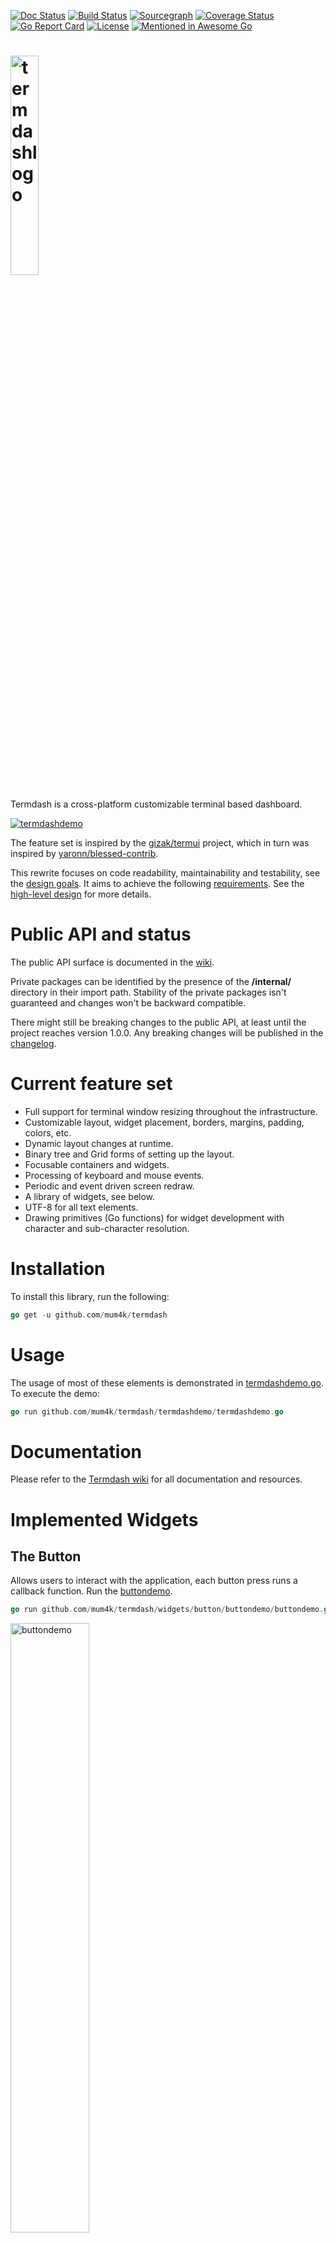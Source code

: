 [![Doc Status](https://godoc.org/github.com/mum4k/termdash?status.png)](https://godoc.org/github.com/mum4k/termdash)
[![Build Status](https://travis-ci.org/mum4k/termdash.svg?branch=master)](https://travis-ci.org/mum4k/termdash)
[![Sourcegraph](https://sourcegraph.com/github.com/mum4k/termdash/-/badge.svg)](https://sourcegraph.com/github.com/mum4k/termdash?badge)
[![Coverage Status](https://coveralls.io/repos/github/mum4k/termdash/badge.svg?branch=master)](https://coveralls.io/github/mum4k/termdash?branch=master)
[![Go Report Card](https://goreportcard.com/badge/github.com/mum4k/termdash)](https://goreportcard.com/report/github.com/mum4k/termdash)
[![License](https://img.shields.io/badge/License-Apache%202.0-blue.svg)](https://github.com/mum4k/termdash/blob/master/LICENSE)
[![Mentioned in Awesome Go](https://awesome.re/mentioned-badge.svg)](https://github.com/avelino/awesome-go)

# [<img src="./doc/images/termdash.png" alt="termdashlogo" type="image/png" width="30%">](http://github.com/mum4k/termdash/wiki)

Termdash is a cross-platform customizable terminal based dashboard.

[<img src="./doc/images/termdashdemo_0_8_0.gif" alt="termdashdemo" type="image/gif">](termdashdemo/termdashdemo.go)

The feature set is inspired by the
[gizak/termui](http://github.com/gizak/termui) project, which in turn was
inspired by
[yaronn/blessed-contrib](http://github.com/yaronn/blessed-contrib).

This rewrite focuses on code readability, maintainability and testability, see
the [design goals](doc/design_goals.md). It aims to achieve the following
[requirements](doc/requirements.md). See the [high-level design](doc/hld.md)
for more details.

# Public API and status

The public API surface is documented in the
[wiki](http://github.com/mum4k/termdash/wiki).

Private packages can be identified by the presence of the **/internal/**
directory in their import path. Stability of the private packages isn't
guaranteed and changes won't be backward compatible.

There might still be breaking changes to the public API, at least until the
project reaches version 1.0.0. Any breaking changes will be published in the
[changelog](CHANGELOG.md).

# Current feature set

- Full support for terminal window resizing throughout the infrastructure.
- Customizable layout, widget placement, borders, margins, padding, colors, etc.
- Dynamic layout changes at runtime.
- Binary tree and Grid forms of setting up the layout.
- Focusable containers and widgets.
- Processing of keyboard and mouse events.
- Periodic and event driven screen redraw.
- A library of widgets, see below.
- UTF-8 for all text elements.
- Drawing primitives (Go functions) for widget development with character and
  sub-character resolution.

# Installation

To install this library, run the following:

```go
go get -u github.com/mum4k/termdash
```

# Usage

The usage of most of these elements is demonstrated in
[termdashdemo.go](termdashdemo/termdashdemo.go). To execute the demo:


```go
go run github.com/mum4k/termdash/termdashdemo/termdashdemo.go
```

# Documentation

Please refer to the [Termdash wiki](http://github.com/mum4k/termdash/wiki) for
all documentation and resources.

# Implemented Widgets

## The Button

Allows users to interact with the application, each button press runs a callback function.
Run the
[buttondemo](widgets/button/buttondemo/buttondemo.go).

```go
go run github.com/mum4k/termdash/widgets/button/buttondemo/buttondemo.go
```

[<img src="./doc/images/buttondemo.gif" alt="buttondemo" type="image/gif" width="50%">](widgets/button/buttondemo/buttondemo.go)

## The Gauge

Displays the progress of an operation. Run the
[gaugedemo](widgets/gauge/gaugedemo/gaugedemo.go).

```go
go run github.com/mum4k/termdash/widgets/gauge/gaugedemo/gaugedemo.go
```

[<img src="./doc/images/gaugedemo.gif" alt="gaugedemo" type="image/gif">](widgets/gauge/gaugedemo/gaugedemo.go)

## The Donut

Visualizes progress of an operation as a partial or a complete donut. Run the
[donutdemo](widgets/donut/donutdemo/donutdemo.go).

```go
go run github.com/mum4k/termdash/widgets/donut/donutdemo/donutdemo.go
```

[<img src="./doc/images/donutdemo.gif" alt="donutdemo" type="image/gif">](widgets/donut/donutdemo/donutdemo.go)

## The Text

Displays text content, supports trimming and scrolling of content. Run the
[textdemo](widgets/text/textdemo/textdemo.go).

```go
go run github.com/mum4k/termdash/widgets/text/textdemo/textdemo.go
```

[<img src="./doc/images/textdemo.gif" alt="textdemo" type="image/gif">](widgets/text/textdemo/textdemo.go)

## The SparkLine

Draws a graph showing a series of values as vertical bars. The bars can have
sub-cell height. Run the
[sparklinedemo](widgets/sparkline/sparklinedemo/sparklinedemo.go).

```go
go run github.com/mum4k/termdash/widgets/sparkline/sparklinedemo/sparklinedemo.go
```

[<img src="./doc/images/sparklinedemo.gif" alt="sparklinedemo" type="image/gif" width="50%">](widgets/sparkline/sparklinedemo/sparklinedemo.go)

## The BarChart

Displays multiple bars showing relative ratios of values. Run the
[barchartdemo](widgets/barchart/barchartdemo/barchartdemo.go).

```go
go run github.com/mum4k/termdash/widgets/barchart/barchartdemo/barchartdemo.go
```

[<img src="./doc/images/barchartdemo.gif" alt="barchartdemo" type="image/gif" width="50%">](widgets/barchart/barchartdemo/barchartdemo.go)

## The LineChart

Displays series of values on a line chart, supports zoom triggered by mouse
events. Run the
[linechartdemo](widgets/linechart/linechartdemo/linechartdemo.go).

```go
go run github.com/mum4k/termdash/widgets/linechart/linechartdemo/linechartdemo.go
```

[<img src="./doc/images/linechartdemo.gif" alt="linechartdemo" type="image/gif" width="70%">](widgets/linechart/linechartdemo/linechartdemo.go)

## The SegmentDisplay

Displays text by simulating a 16-segment display. Run the
[segmentdisplaydemo](widgets/segmentdisplay/segmentdisplaydemo/segmentdisplaydemo.go).

```go
go run github.com/mum4k/termdash/widgets/segmentdisplay/segmentdisplaydemo/segmentdisplaydemo.go
```

[<img src="./doc/images/segmentdisplaydemo.gif" alt="segmentdisplaydemo" type="image/gif">](widgets/segmentdisplay/segmentdisplaydemo/segmentdisplaydemo.go)

# Contributing

If you are willing to contribute, improve the infrastructure or develop a
widget, first of all Thank You! Your help is appreciated.

Please see the [CONTRIBUTING.md](CONTRIBUTING.md) file for guidelines related
to the Google's CLA, and code review requirements.

As stated above the primary goal of this project is to develop readable, well
designed code, the functionality and efficiency come second. This is achieved
through detailed code reviews, design discussions and following of the [design
guidelines](doc/design_guidelines.md). Please familiarize yourself with these
before contributing.

If you're developing a new widget, please see the [widget
development](doc/widget_development.md) section.


# Disclaimer

This is not an official Google product.
